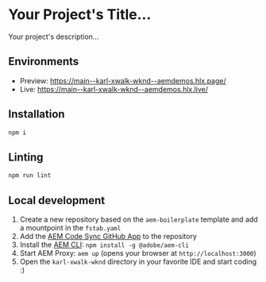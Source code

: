 # Your Project's Title...
Your project's description...

## Environments
- Preview: https://main--karl-xwalk-wknd--aemdemos.hlx.page/
- Live: https://main--karl-xwalk-wknd--aemdemos.hlx.live/

## Installation

```sh
npm i
```

## Linting

```sh
npm run lint
```

## Local development

1. Create a new repository based on the `aem-boilerplate` template and add a mountpoint in the `fstab.yaml`
1. Add the [AEM Code Sync GitHub App](https://github.com/apps/aem-code-sync) to the repository
1. Install the [AEM CLI](https://github.com/adobe/helix-cli): `npm install -g @adobe/aem-cli`
1. Start AEM Proxy: `aem up` (opens your browser at `http://localhost:3000`)
1. Open the `karl-xwalk-wknd` directory in your favorite IDE and start coding :)
